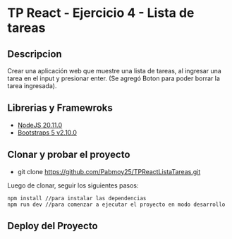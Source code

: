 # TP React - Ejercicio 4 - Lista de tareas 

## Descripcion

Crear una aplicación web que muestre una lista de tareas, al ingresar una tarea
en el input y presionar enter.
(Se agregó Boton para poder borrar la tarea ingresada).

## Librerias y Framewroks

- [NodeJS 20.11.0](https://nodejs.org/en)
- [Bootstraps 5 v2.10.0](https://react-bootstrap.netlify.app) 

## Clonar y probar el proyecto

- git clone https://github.com/Pabmoy25/TPReactListaTareas.git

Luego de clonar, seguir los siguientes pasos:

```
npm install //para instalar las dependencias
npm run dev //para comenzar a ejecutar el proyecto en modo desarrollo
```

## Deploy del Proyecto

``` 


